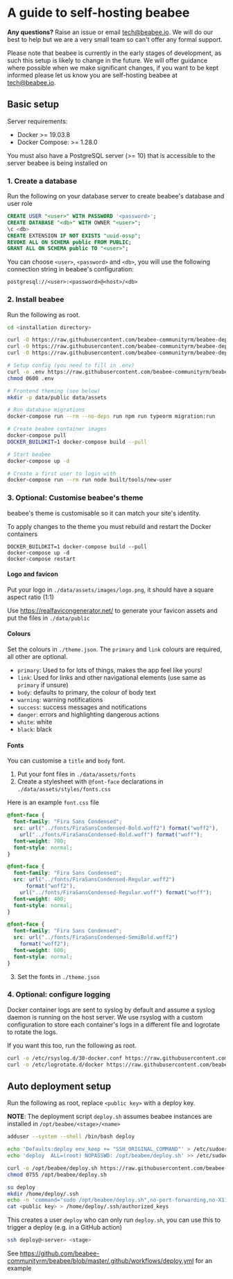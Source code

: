 # A guide to self-hosting beabee

**Any questions?** Raise an issue or email tech@beabee.io. We will do our best to help but we are a very small team so can't offer any formal support.

Please note that beabee is currently in the early stages of development, as such this setup is likely to change in the future. We will offer guidance where possible when we make significant changes, if you want to be kept informed please let us know you are self-hosting beabee at tech@beabee.io.

## Basic setup

Server requirements:

- Docker >= 19.03.8
- Docker Compose: >= 1.28.0

You must also have a PostgreSQL server (>= 10) that is accessible to the server beabee is being installed on

### 1. Create a database

Run the following on your database server to create beabee's database and user role
```sql
CREATE USER "<user>" WITH PASSWORD '<password>';
CREATE DATABASE "<db>" WITH OWNER "<user>";
\c <db>
CREATE EXTENSION IF NOT EXISTS "uuid-ossp";
REVOKE ALL ON SCHEMA public FROM PUBLIC;
GRANT ALL ON SCHEMA public TO "<user>";
```

You can choose `<user>`, `<password>` and `<db>`, you will use the following connection string in beabee's configuration:

```
postgresql://<user>:<password>@<host>/<db>
```

### 2. Install beabee

Run the following as root.

```bash
cd <installation directory>

curl -O https://raw.githubusercontent.com/beabee-communityrm/beabee-deploy/main/docker-compose.yml
curl -O https://raw.githubusercontent.com/beabee-communityrm/beabee-deploy/main/Dockerfile.frontend
curl -O https://raw.githubusercontent.com/beabee-communityrm/beabee-deploy/main/theme.json

# Setup config (you need to fill in .env)
curl -o .env https://raw.githubusercontent.com/beabee-communityrm/beabee-deploy/main/.env.example
chmod 0600 .env

# Frontend theming (see below)
mkdir -p data/public data/assets

# Run database migrations
docker-compose run --rm --no-deps run npm run typeorm migration:run

# Create beabee container images
docker-compose pull
DOCKER_BUILDKIT=1 docker-compose build --pull

# Start beabee
docker-compose up -d

# Create a first user to login with
docker-compose run --rm run node built/tools/new-user
```

### 3. Optional: Customise beabee's theme

beabee's theme is customisable so it can match your site's identity.

To apply changes to the theme you must rebuild and restart the Docker containers
```
DOCKER_BUILDKIT=1 docker-compose build --pull
docker-compose up -d
docker-compose restart
```

#### Logo and favicon

Put your logo in `./data/assets/images/logo.png`, it should have a square aspect ratio (1:1)

Use https://realfavicongenerator.net/ to generate your favicon assets and put the files in `./data/public`

#### Colours

Set the colours in `./theme.json`. The `primary` and `link` colours are required, all other are optional.

* `primary`: Used to for lots of things, makes the app feel like yours!
* `link`: Used for links and other navigational elements (use same as `primary` if unsure)
* `body`: defaults to primary, the colour of body text
* `warning`: warning notifications
* `success`: success messages and notifications
* `danger`: errors and highlighting dangerous actions
* `white`: white
* `black`: black

#### Fonts

You can customise a `title` and `body` font.

1. Put your font files in `./data/assets/fonts`
2. Create a stylesheet with `@font-face` declarations in `./data/assets/styles/fonts.css`

  Here is an example `font.css` file
  ```css
  @font-face {
    font-family: "Fira Sans Condensed";
    src: url("../fonts/FiraSansCondensed-Bold.woff2") format("woff2"),
      url("../fonts/FiraSansCondensed-Bold.woff") format("woff");
    font-weight: 700;
    font-style: normal;
  }

  @font-face {
    font-family: "Fira Sans Condensed";
    src: url("../fonts/FiraSansCondensed-Regular.woff2")
        format("woff2"),
      url("../fonts/FiraSansCondensed-Regular.woff") format("woff");
    font-weight: 400;
    font-style: normal;
  }

  @font-face {
    font-family: "Fira Sans Condensed";
    src: url("../fonts/FiraSansCondensed-SemiBold.woff2")
      format("woff2");
    font-weight: 600;
    font-style: normal;
  }
  ```
3. Set the fonts in `./theme.json`



### 4. Optional: configure logging

Docker container logs are sent to syslog by default and assume a syslog daemon
is running on the host server. We use rsyslog with a custom configuration to
store each container's logs in a different file and logrotate to rotate the
logs.

If you want this too, run the following as root.

```bash
curl -o /etc/rsyslog.d/30-docker.conf https://raw.githubusercontent.com/beabee-communityrm/beabee-deploy/main/rsyslog.conf
curl -o /etc/logrotate.d/docker https://raw.githubusercontent.com/beabee-communityrm/beabee-deploy/main/logrotate.conf
```

## Auto deployment setup

Run the following as root, replace `<public key>` with a deploy key.

**NOTE**: The deployment script `deploy.sh` assumes beabee instances are installed in
`/opt/beabee/<stage>/<name>`

```bash
adduser --system --shell /bin/bash deploy

echo 'Defaults:deploy env_keep += "SSH_ORIGINAL_COMMAND"' > /etc/sudoers.d/deploy
echo 'deploy  ALL=(root) NOPASSWD: /opt/beabee/deploy.sh' >> /etc/sudoers.d/deploy

curl -o /opt/beabee/deploy.sh https://raw.githubusercontent.com/beabee-communityrm/beabee-deploy/main/deploy.sh
chmod 0755 /opt/beabee/deploy.sh

su deploy
mkdir /home/deploy/.ssh
echo -n 'command="sudo /opt/beabee/deploy.sh",no-port-forwarding,no-X11-forwarding,no-agent-forwarding,no-pty' > /home/deploy/.ssh/authorized_keys
cat <public key> > /home/deploy/.ssh/authorized_keys
```

This creates a user `deploy` who can only run `deploy.sh`, you can use this to
trigger a deploy (e.g. in a GitHub action)
```bash
ssh deploy@<server> <stage>
```

See https://github.com/beabee-communityrm/beabee/blob/master/.github/workflows/deploy.yml for an example

